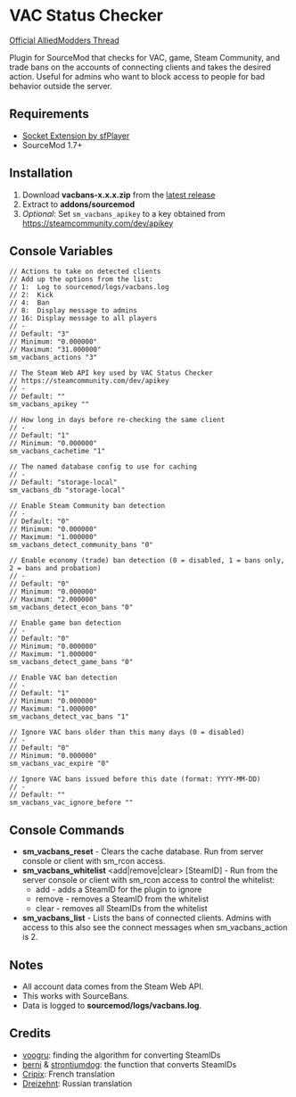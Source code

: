 # VAC Status Checker

[Official AlliedModders Thread](http://forums.alliedmods.net/showthread.php?t=80942)

Plugin for SourceMod that checks for VAC, game, Steam Community, and trade bans on the accounts of connecting clients and takes the desired action. Useful for admins who want to block access to people for bad behavior outside the server.

## Requirements

 * [Socket Extension by sfPlayer](http://forums.alliedmods.net/showthread.php?t=67640)
 * SourceMod 1.7+

 ## Installation

 1. Download **vacbans-x.x.x.zip** from the [latest release](https://github.com/stevotvr/sourcemod-vacbans/releases/latest)
 2. Extract to **addons/sourcemod**
 3. *Optional*: Set `sm_vacbans_apikey` to a key obtained from https://steamcommunity.com/dev/apikey

 ## Console Variables

```
// Actions to take on detected clients
// Add up the options from the list:
// 1:  Log to sourcemod/logs/vacbans.log
// 2:  Kick
// 4:  Ban
// 8:  Display message to admins
// 16: Display message to all players
// -
// Default: "3"
// Minimum: "0.000000"
// Maximum: "31.000000"
sm_vacbans_actions "3"

// The Steam Web API key used by VAC Status Checker
// https://steamcommunity.com/dev/apikey
// -
// Default: ""
sm_vacbans_apikey ""

// How long in days before re-checking the same client
// -
// Default: "1"
// Minimum: "0.000000"
sm_vacbans_cachetime "1"

// The named database config to use for caching
// -
// Default: "storage-local"
sm_vacbans_db "storage-local"

// Enable Steam Community ban detection
// -
// Default: "0"
// Minimum: "0.000000"
// Maximum: "1.000000"
sm_vacbans_detect_community_bans "0"

// Enable economy (trade) ban detection (0 = disabled, 1 = bans only, 2 = bans and probation)
// -
// Default: "0"
// Minimum: "0.000000"
// Maximum: "2.000000"
sm_vacbans_detect_econ_bans "0"

// Enable game ban detection
// -
// Default: "0"
// Minimum: "0.000000"
// Maximum: "1.000000"
sm_vacbans_detect_game_bans "0"

// Enable VAC ban detection
// -
// Default: "1"
// Minimum: "0.000000"
// Maximum: "1.000000"
sm_vacbans_detect_vac_bans "1"

// Ignore VAC bans older than this many days (0 = disabled)
// -
// Default: "0"
// Minimum: "0.000000"
sm_vacbans_vac_expire "0"

// Ignore VAC bans issued before this date (format: YYYY-MM-DD)
// -
// Default: ""
sm_vacbans_vac_ignore_before ""
```

## Console Commands

 * **sm_vacbans_reset** - Clears the cache database. Run from server console or client with sm_rcon access.
 * **sm_vacbans_whitelist** <add|remove|clear> [SteamID] - Run from the server console or client with sm_rcon access to control the whitelist:
    * add <SteamID> - adds a SteamID for the plugin to ignore
    * remove <SteamID> - removes a SteamID from the whitelist
    * clear - removes all SteamIDs from the whitelist
 * **sm_vacbans_list** - Lists the bans of connected clients. Admins with access to this also see the connect messages when sm_vacbans_action is 2.

 ## Notes

 * All account data comes from the Steam Web API.
 * This works with SourceBans.
 * Data is logged to **sourcemod/logs/vacbans.log**.

## Credits

 * [voogru](https://forums.alliedmods.net/member.php?u=2557): finding the algorithm for converting SteamIDs
 * [berni](https://forums.alliedmods.net/member.php?u=27799) & [strontiumdog](https://forums.alliedmods.net/member.php?u=24573): the function that converts SteamIDs
 * [Cripix](https://forums.alliedmods.net/member.php?u=273837): French translation
 * [Dreizehnt](https://forums.alliedmods.net/member.php?u=266566): Russian translation
